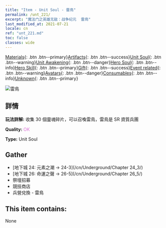 ```yaml
---
title: "Item - Unit Soul - 雷鳥"
permalink: /unt_221/
excerpt: "魔法门之英雄无敌：战争纪元  雷鳥"
last_modified_at: 2021-07-21
locale: cn
ref: "unt_221.md"
toc: false
classes: wide
---
```

 [Materials](/ItemsCN/){: .btn .btn--primary}[Artifacts](/ItemsCN/Artifacts/){: .btn .btn--success}[Unit Soul](/ItemsCN/UnitSoul/){: .btn .btn--warning}[Unit Awakening](/ItemsCN/UnitAwakening/){: .btn .btn--danger}[Hero Soul](/ItemsCN/HeroSoul/){: .btn .btn--info}[Hero Skill](/ItemsCN/HeroSkill/){: .btn .btn--primary}[Gift](/ItemsCN/Gift/){: .btn .btn--success}[Event related](/ItemsCN/Events/){: .btn .btn--warning}[Avatars](/ItemsCN/Avatars/){: .btn .btn--danger}[Consumables](/ItemsCN/Consumables/){: .btn .btn--info}[Unknown](/ItemsCN/Unknown/){: .btn .btn--primary}

 ![雷鳥](/images/u/ti_leiniao.jpg)

## 詳情
 **玩法詳解:** 收集 30 個靈魂碎片，可以召喚雷鳥，雷鳥是 SR 資質兵團

 **Quality:** <span style="color: #DA70D6">OK</span>

 **Type:** Unit Soul

## Gather

*    [地下城 24: 元素之潮 -> 24-3](/cn/Underground/Chapter 24_3/) 
*    [地下城 26: 命運之聲 -> 26-5](/cn/Underground/Chapter 26_5/) 
*    祭壇招募 
*    競技商店 
*    兵營兌換 - 雷鳥 

## This item contains:

  None

